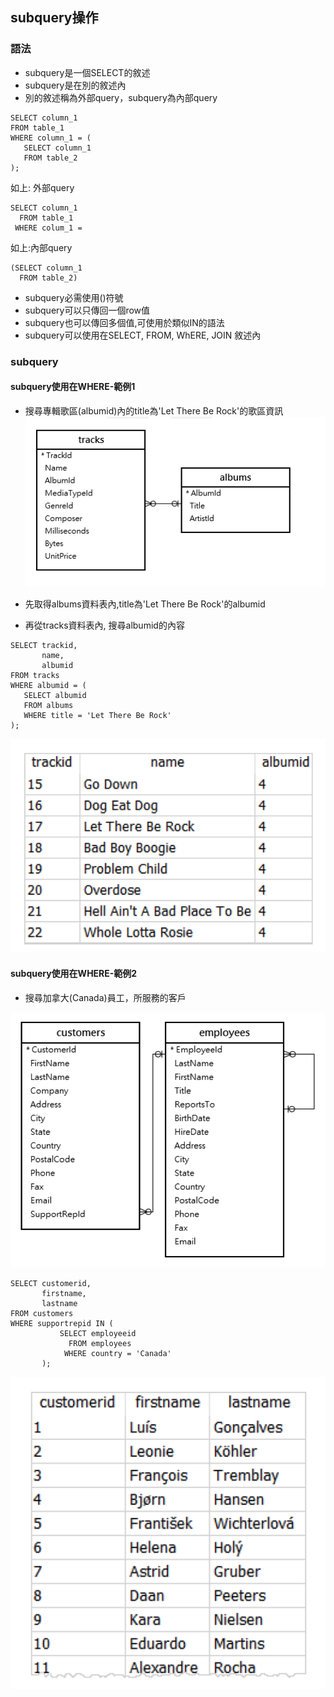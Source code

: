 ## subquery操作

### 語法
- subquery是一個SELECT的敘述
- subquery是在別的敘述內
- 別的敘述稱為外部query，subquery為內部query

```
SELECT column_1
FROM table_1
WHERE column_1 = (
   SELECT column_1 
   FROM table_2
);
```

如上: 外部query

```
SELECT column_1
  FROM table_1
 WHERE colum_1 =
```

如上:內部query

```
(SELECT column_1
  FROM table_2)
```

- subquery必需使用()符號
- subquery可以只傳回一個row值
- subquery也可以傳回多個值,可使用於類似IN的語法
- subquery可以使用在SELECT, FROM, WhERE, JOIN 敘述內


### subquery

#### subquery使用在WHERE-範例1

- 搜尋專輯歌區(albumid)內的title為'Let There Be Rock'的歌區資訊 
![](./pic1.png)

- 先取得albums資料表內,title為'Let There Be Rock'的albumid
- 再從tracks資料表內, 搜尋albumid的內容

```
SELECT trackid,
       name,
       albumid
FROM tracks
WHERE albumid = (
   SELECT albumid
   FROM albums
   WHERE title = 'Let There Be Rock'
);
```

![](./pic2.png)

#### subquery使用在WHERE-範例2

- 搜尋加拿大(Canada)員工，所服務的客戶

![](./pic3.png)

```
SELECT customerid,
       firstname,
       lastname
FROM customers
WHERE supportrepid IN (
           SELECT employeeid
             FROM employees
            WHERE country = 'Canada'
       );
```

![](./pic4.png)